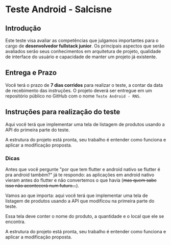 # Teste Android - Salcisne

## Introdução

Este teste visa avaliar as competências que julgamos importantes para o cargo de **desenvolvedor fullstack junior**. Os principais aspectos que serão avaliados serão seus conhecimentos em arquitetura de projeto, qualidade de interface do usuário e capacidade de manter um projeto já existente.

## Entrega e Prazo

Você terá o prazo de **7 dias corridos** para realizar o teste, a contar da data de recebimento das instruções. O projeto deverá ser entregue em um repositório público no GitHub com o nome ``Teste Android - RNS``.

## Instruções para realização do teste

Aqui você terá que implementar uma tela de listagem de produtos usando a API do primeira parte do teste.

A estrutura do projeto está pronta, seu trabalho é entender como funciona e aplicar a modificação proposta.

### Dicas

Antes que você pergunte "por que tem flutter e android nativo se flutter é pra android também?" já te respondo: as aplicações em android nativo vieram antes do flutter e não convertemos o que havia (~~mas quem sabe isso não acontecerá num futuro...~~).

Vamos ao que importa: aqui você terá que implementar uma tela de listagem de produtos usando a API que modificou na primeira parte do teste.

Essa tela deve conter o nome do produto, a quantidade e o local que ele se encontra.

A estrutura do projeto está pronta, seu trabalho é entender como funciona e aplicar a modificação proposta.
